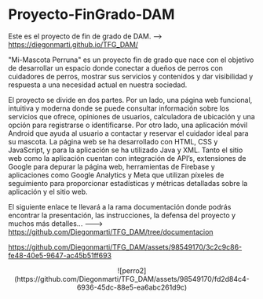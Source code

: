 # Proyecto-FinGrado-DAM
Este es el proyecto de fin de grado de DAM. -->    https://diegonmarti.github.io/TFG_DAM/

"Mi-Mascota Perruna" es un proyecto fin de grado que nace con el objetivo de desarrollar un espacio donde conectar a dueños de perros con cuidadores de perros, mostrar sus servicios y
contenidos y dar visibilidad y respuesta a una necesidad actual en nuestra sociedad. 

El proyecto se divide en dos partes. Por un lado, una página web funcional, intuitiva y moderna donde se puede consultar información sobre los servicios que ofrece, opiniones de usuarios,
calculadora de ubicación y una opción para registrarse o identificarse. Por otro lado, una aplicación móvil Android que ayuda al usuario a contactar y reservar el cuidador ideal para su
mascota.
La página web se ha desarrollado con HTML, CSS y JavaScript, y para la aplicación se ha utilizado Java y XML. Tanto el sitio web como la aplicación cuentan con integración de API’s,
extensiones de Google para depurar la página web, herramientas de Firebase y aplicaciones como Google Analytics y Meta que utilizan píxeles de seguimiento para proporcionar estadísticas y métricas detalladas sobre la aplicación y el sitio web.

El siguiente enlace te llevará a la rama documentación donde podrás encontrar la presentación, las instrucciones, la defensa del proyecto y muchos más detalles... --->  https://github.com/Diegonmarti/TFG_DAM/tree/documentacion

https://github.com/Diegonmarti/TFG_DAM/assets/98549170/3c2c9c86-fe48-40e5-9647-ac45b51ff693

<div align="center">
![perro2](https://github.com/Diegonmarti/TFG_DAM/assets/98549170/fd2d84c4-6936-45dc-88e5-ea6abc261d9c)

</div>
